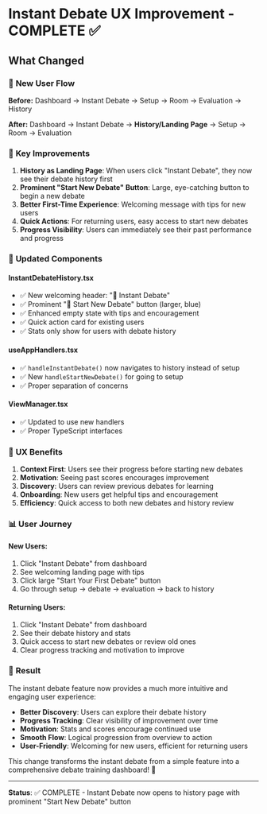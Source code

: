 # Instant Debate UX Improvement - COMPLETE ✅

## What Changed

### 🔄 **New User Flow**

**Before:**
Dashboard → Instant Debate → Setup → Room → Evaluation → History

**After:**
Dashboard → Instant Debate → **History/Landing Page** → Setup → Room → Evaluation

### 🎯 **Key Improvements**

1. **History as Landing Page**: When users click "Instant Debate", they now see their debate history first
2. **Prominent "Start New Debate" Button**: Large, eye-catching button to begin a new debate
3. **Better First-Time Experience**: Welcoming message with tips for new users
4. **Quick Actions**: For returning users, easy access to start new debates
5. **Progress Visibility**: Users can immediately see their past performance and progress

### 📱 **Updated Components**

#### InstantDebateHistory.tsx
- ✅ New welcoming header: "🤖 Instant Debate"
- ✅ Prominent "🚀 Start New Debate" button (larger, blue)
- ✅ Enhanced empty state with tips and encouragement
- ✅ Quick action card for existing users
- ✅ Stats only show for users with debate history

#### useAppHandlers.tsx
- ✅ `handleInstantDebate()` now navigates to history instead of setup
- ✅ New `handleStartNewDebate()` for going to setup
- ✅ Proper separation of concerns

#### ViewManager.tsx
- ✅ Updated to use new handlers
- ✅ Proper TypeScript interfaces

### 🎨 **UX Benefits**

1. **Context First**: Users see their progress before starting new debates
2. **Motivation**: Seeing past scores encourages improvement
3. **Discovery**: Users can review previous debates for learning
4. **Onboarding**: New users get helpful tips and encouragement
5. **Efficiency**: Quick access to both new debates and history review

### 📊 **User Journey**

#### New Users:
1. Click "Instant Debate" from dashboard
2. See welcoming landing page with tips
3. Click large "Start Your First Debate" button
4. Go through setup → debate → evaluation → back to history

#### Returning Users:
1. Click "Instant Debate" from dashboard
2. See their debate history and stats
3. Quick access to start new debates or review old ones
4. Clear progress tracking and motivation to improve

### 🚀 **Result**

The instant debate feature now provides a much more intuitive and engaging user experience:

- **Better Discovery**: Users can explore their debate history
- **Progress Tracking**: Clear visibility of improvement over time
- **Motivation**: Stats and scores encourage continued use
- **Smooth Flow**: Logical progression from overview to action
- **User-Friendly**: Welcoming for new users, efficient for returning users

This change transforms the instant debate from a simple feature into a comprehensive debate training dashboard! 🎯

---

**Status**: ✅ COMPLETE - Instant Debate now opens to history page with prominent "Start New Debate" button
